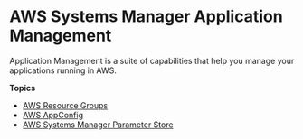 # AWS Systems Manager Application Management<a name="systems-manager-application-management"></a>

Application Management is a suite of capabilities that help you manage your applications running in AWS\.

**Topics**
+ [AWS Resource Groups](systems-manager-resource-groups.md)
+ [AWS AppConfig](appconfig.md)
+ [AWS Systems Manager Parameter Store](systems-manager-parameter-store.md)